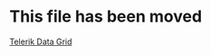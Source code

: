 ﻿# This file has been moved

[Telerik Data Grid](https://github.com/microsoft/WindowsTemplateStudio/blob/release/docs/UWP/pages/telerikdatagrid.md)